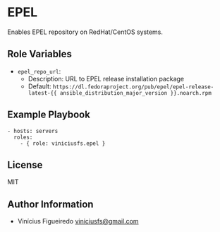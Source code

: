 # EPEL

Enables EPEL repository on RedHat/CentOS systems.


## Role Variables

* `epel_repo_url`:
   - Description: URL to EPEL release installation package
   - Default: `https://dl.fedoraproject.org/pub/epel/epel-release-latest-{{ ansible_distribution_major_version }}.noarch.rpm`


## Example Playbook

    - hosts: servers
      roles:
        - { role: viniciusfs.epel }


## License

MIT


## Author Information

* Vinícius Figueiredo <viniciusfs@gmail.com>
